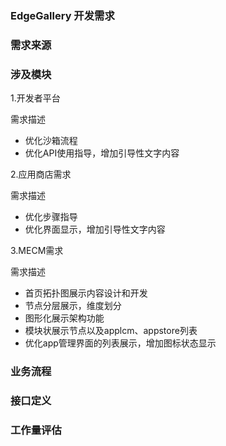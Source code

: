 ### EdgeGallery 开发需求

### 需求来源

### 涉及模块

1.开发者平台

需求描述
- 优化沙箱流程
- 优化API使用指导，增加引导性文字内容

2.应用商店需求

需求描述
- 优化步骤指导
- 优化界面显示，增加引导性文字内容

3.MECM需求

需求描述
- 首页拓扑图展示内容设计和开发
- 节点分层展示，维度划分
- 图形化展示架构功能
- 模块状展示节点以及applcm、appstore列表
- 优化app管理界面的列表展示，增加图标状态显示
### 业务流程

### 接口定义

### 工作量评估